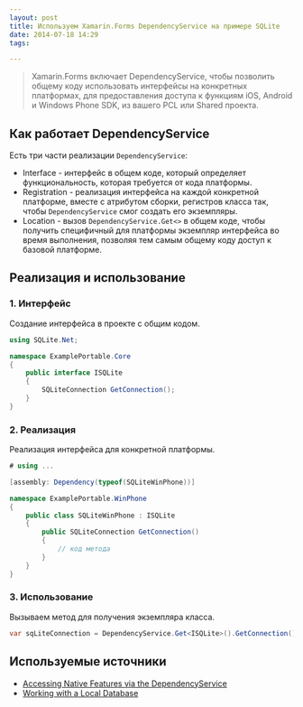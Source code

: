 ```yaml
---
layout: post
title: Используем Xamarin.Forms DependencyService на примере SQLite
date: 2014-07-18 14:29
tags:

---
```


> Xamarin.Forms включает DependencyService, чтобы позволить общему коду использовать интерфейсы на конкретных платформах, для предоставления доступа к функциям iOS, Android и Windows Phone SDK, из вашего PCL или Shared проекта.

## Как работает DependencyService

Есть три части реализации `DependencyService`:

* Interface - интерфейс в общем коде, который определяет функциональность, которая требуется от кода платформы.
* Registration - реализация интерфейса на каждой конкретной платформе, вместе с атрибутом сборки, регистров класса так, чтобы `DependencyService` смог создать его экземпляры.
* Location - вызов `DependencyService.Get<>` в общем коде, чтобы получить специфичный для платформы экземпляр интерфейса во время выполнения, позволяя тем самым общему коду доступ к базовой платформе.

## Реализация и использование

### 1. Интерфейс

Создание интерфейса в проекте с общим кодом.

```csharp
using SQLite.Net;

namespace ExamplePortable.Core
{
	public interface ISQLite
	{
		SQLiteConnection GetConnection();
	}
}
```

### 2. Реализация

Реализация интерфейса для конкретной платформы.

```csharp
# using ...

[assembly: Dependency(typeof(SQLiteWinPhone))]

namespace ExamplePortable.WinPhone
{
	public class SQLiteWinPhone : ISQLite
	{
		public SQLiteConnection GetConnection()
		{
			// код метода
		}
	}
}
```

### 3. Использование

Вызываем метод для получения экземпляра класса.

```csharp
var sqLiteConnection = DependencyService.Get<ISQLite>().GetConnection();
```

## Используемые источники

* [Accessing Native Features via the DependencyService](http://wz2.ru/lfmp)
* [Working with a Local Database](http://wz2.ru/lfmo)
